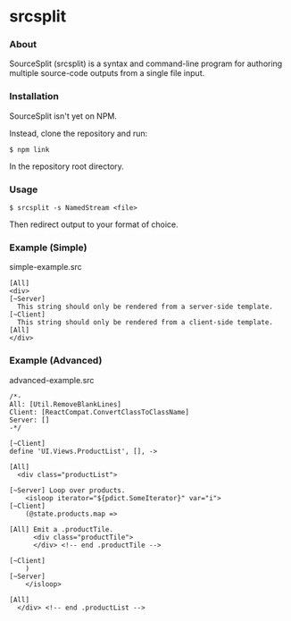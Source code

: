 # srcsplit

### About
SourceSplit (srcsplit) is a syntax and command-line program for authoring multiple source-code outputs from a single file input.

### Installation

SourceSplit isn't yet on NPM.

Instead, clone the repository and run:
```
$ npm link
```
In the repository root directory.

### Usage

```
$ srcsplit -s NamedStream <file>
```

Then redirect output to your format of choice.

### Example (Simple)

simple-example.src
```
[All]
<div>
[~Server]
  This string should only be rendered from a server-side template.
[~Client]
  This string should only be rendered from a client-side template.
[All]
</div>
```

### Example (Advanced)

advanced-example.src
```
/*-
All: [Util.RemoveBlankLines]
Client: [ReactCompat.ConvertClassToClassName]
Server: []
-*/

[~Client]
define 'UI.Views.ProductList', [], ->

[All]
  <div class="productList">

[~Server] Loop over products.
    <isloop iterator="${pdict.SomeIterator}" var="i">
[~Client]
    (@state.products.map =>

[All] Emit a .productTile.
      <div class="productTile">
      </div> <!-- end .productTile -->

[~Client]
    )
[~Server]
    </isloop>

[All]
  </div> <!-- end .productList -->
```
